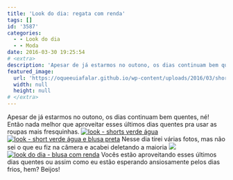 ```yaml
---
title: 'Look do dia: regata com renda'
tags: []
id: '3587'
categories:
  - - Look do dia
  - - Moda
date: 2016-03-30 19:25:54
# <extra>
description: 'Apesar de já estarmos no outono, os dias continuam bem quentes, né! Então nada melhor que aproveitar esses últimos dias quentes pra usar as roupas mais fresquinhas. Nesse dia tirei várias fotos, mas não sei o que eu fiz na câmera e acabei deletando a maioria  Vocês estão aproveitando esses últimos dias quentes ou assim como eu estão esperando ansiosamente pelos dias frios, hem? Beijos! &nbsp;'
featured_image: 
  url: 'https://oqueeuiafalar.github.io/wp-content/uploads/2016/03/shorts-verde-água-768x1024.jpg'
  width: null
  height: null
# </extra>
---
```


Apesar de já estarmos no outono, os dias continuam bem quentes, né! Então nada melhor que aproveitar esses últimos dias quentes pra usar as roupas mais fresquinhas. [![look - shorts verde água ](/wp-content/uploads/2016/03/shorts-verde-água-768x1024.jpg)](/wp-content/uploads/2016/03/shorts-verde-água.jpg) [![look - short verde água e blusa preta](/wp-content/uploads/2016/03/look-do-dia-shorts-verde-água-e-regata-preta-768x1024.jpg)](/wp-content/uploads/2016/03/look-do-dia-shorts-verde-água-e-regata-preta.jpg) Nesse dia tirei várias fotos, mas não sei o que eu fiz na câmera e acabei deletando a maioria ![](http://natalia.blog.br/wp-content/plugins/wp-emoji-one/icons/1F625.png) [![look do dia - blusa com renda ](/wp-content/uploads/2016/03/look-short-verde-água-e-blusa-preta-com-renda-768x1024.jpg)](/wp-content/uploads/2016/03/look-short-verde-água-e-blusa-preta-com-renda.jpg) Vocês estão aproveitando esses últimos dias quentes ou assim como eu estão esperando ansiosamente pelos dias frios, hem? Beijos!
